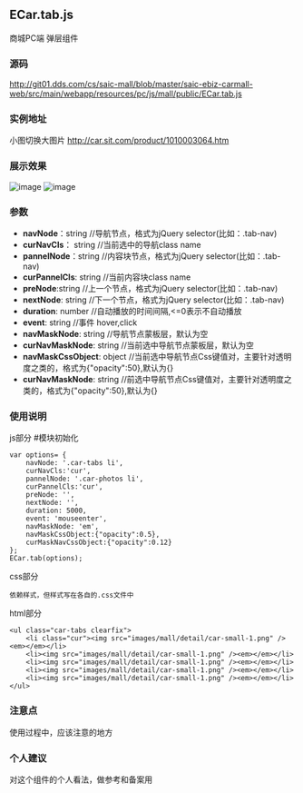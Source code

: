 ##  ECar.tab.js
商城PC端 弹层组件

### 源码
http://git01.dds.com/cs/saic-mall/blob/master/saic-ebiz-carmall-web/src/main/webapp/resources/pc/js/mall/public/ECar.tab.js

### 实例地址
小图切换大图片
http://car.sit.com/product/1010003064.htm

### 展示效果

![image](D:\整车商城\carmall组件整理_0307\ECar.easyDialog.jpg)
![image](D:\03.Work\05.Manage\整车前端代码整理\d02.jpg)


### 参数
- **navNode**：string							//导航节点，格式为jQuery selector(比如：.tab-nav) 
- **curNavCls**： string					      //当前选中的导航class name
- **pannelNode**：string						//内容块节点，格式为jQuery selector(比如：.tab-nav)
- **curPannelCls**: string				   //当前内容块class name
- **preNode**:string				   		//上一个节点，格式为jQuery selector(比如：.tab-nav)	
- **nextNode**: string					//下一个节点，格式为jQuery selector(比如：.tab-nav)
- **duration**: number		  	  		//自动播放的时间间隔,<=0表示不自动播放
- **event**: string		  			   //事件 hover,click
- **navMaskNode**: string 		  	  //导航节点蒙板层，默认为空
- **curNavMaskNode**: string 		 //当前选中导航节点蒙板层，默认为空
- **navMaskCssObject**: object 		 //当前选中导航节点Css键值对，主要针对透明度之类的，格式为{"opacity":50},默认为{}
- **curNavMaskNode**: string 		 //前选中导航节点Css键值对，主要针对透明度之类的，格式为{"opacity":50},默认为{}

### 使用说明
js部分 #模块初始化
	
   
	var options= {
	    navNode: '.car-tabs li',
	    curNavCls:'cur',
	    pannelNode: '.car-photos li',
	    curPannelCls:'cur',
	    preNode: '',
	    nextNode: '',
	    duration: 5000,
	    event: 'mouseenter',
	    navMaskNode: 'em',
	    navMaskCssObject:{"opacity":0.5},
	    curMaskNavCssObject:{"opacity":0.12}
	};
	ECar.tab(options);

css部分
    
    依赖样式，但样式写在各自的.css文件中

html部分

    <ul class="car-tabs clearfix">
		<li class="cur"><img src="images/mall/detail/car-small-1.png" /><em></em></li>
		<li><img src="images/mall/detail/car-small-1.png" /><em></em></li>
		<li><img src="images/mall/detail/car-small-1.png" /><em></em></li>
		<li><img src="images/mall/detail/car-small-1.png" /><em></em></li>
		<li><img src="images/mall/detail/car-small-1.png" /><em></em></li>
	</ul>

### 注意点
使用过程中，应该注意的地方

### 个人建议
对这个组件的个人看法，做参考和备案用